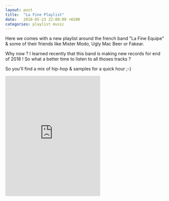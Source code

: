 ```yaml
---
layout: post
title:  "La Fine Playlist"
date:   2018-05-23 22:00:00 +0200
categories: playlist music
---
```


Here we comes with a new playlist around the french band "La Fine Equipe" & some of their friends like Mister Modo, Ugly Mac Beer or Fakear.

Why now ? I learned recently that this band is making new records for end of 2018 ! So what a better time to listen to all thoses tracks ?

So you'll find a mix of hip-hop & samples for a quick hour ;-)

<iframe src="https://open.spotify.com/embed/user/11130977231/playlist/4ZGY5jKSWRIbZPR8yZ05RV" width="300" height="380" frameborder="0" allowtransparency="true" allow="encrypted-media"></iframe>